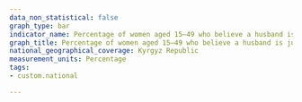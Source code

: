 ```yaml
---
data_non_statistical: false
graph_type: bar
indicator_name: Percentage of women aged 15–49 who believe a husband is justified in hitting or beating his wife for at least one of the reasons
graph_title: Percentage of women aged 15–49 who believe a husband is justified in hitting or beating his wife for at least one of the reasons ((1) if she goes out without telling him, (2) if she neglects the children, (3) if she argues with him, (4) if she refuses sexual relations, (5) if she burns the food)
national_geographical_coverage: Kyrgyz Republic
measurement_units: Percentage
tags:
- custom.national

---
```

